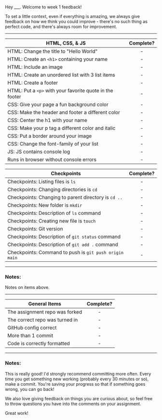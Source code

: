 Hey \_\_\_. Welcome to week 1 feedback!

To set a little context, even if everything is amazing, we always give feedback on how we think you could improve - there's no such thing as perfect code, and there's always room for improvement.

---

| HTML, CSS, & JS                                          | Complete? |
| -------------------------------------------------------- | :-------: |
| HTML: Change the title to "Hello World"                  |     -     |
| HTML: Create an `<h1>` containing your name              |     -     |
| HTML: Include an image                                   |     -     |
| HTML: Create an unordered list with 3 list items         |     -     |
| HTML: Create a footer                                    |     -     |
| HTML: Put a `<p>` with your favorite quote in the footer |     -     |
| CSS: Give your page a fun background color               |     -     |
| CSS: Make the header and footer a different color        |     -     |
| CSS: Center the h1 with your name                        |     -     |
| CSS: Make your p tag a different color and italic        |     -     |
| CSS: Put a border around your image                      |     -     |
| CSS: Change the font-family of your list                 |     -     |
| JS: JS contains console log                              |     -     |
| Runs in browser without console errors                   |     -     |

| Checkpoints                                            | Complete? |
| ------------------------------------------------------ | :-------: |
| Checkpoints: Listing files is `ls`                     |     -     |
| Checkpoints: Changing directories is `cd`              |     -     |
| Checkpoints: Changing to parent directory is `cd ..`   |     -     |
| Checkpoints: New folder is `mkdir`                     |     -     |
| Checkpoints: Description of `ls` command               |     -     |
| Checkpoints: Creating new file is `touch`              |     -     |
| Checkpoints: Git version                               |     -     |
| Checkpoints: Description of `git status` command       |     -     |
| Checkpoints: Description of `git add .` command        |     -     |
| Checkpoints: Command to push is `git push origin main` |     -     |

---

### Notes:

Notes on items above.

---

| General Items                  | Complete? |
| ------------------------------ | :-------: |
| The assignment repo was forked |     -     |
| The correct repo was turned in |     -     |
| GitHub config correct          |     -     |
| More than 1 commit             |     -     |
| Code is correctly formatted    |     -     |

---

### Notes:

This is really good! I'd strongly recommend committing more often. Every time you get something new working (probably every 30 minutes or so), make a commit. You're saving your progress so that if something goes wrong, you can go back!

We also love giving feedback on things you are curious about, so feel free to throw questions you have into the comments on your assignment.

Great work!
